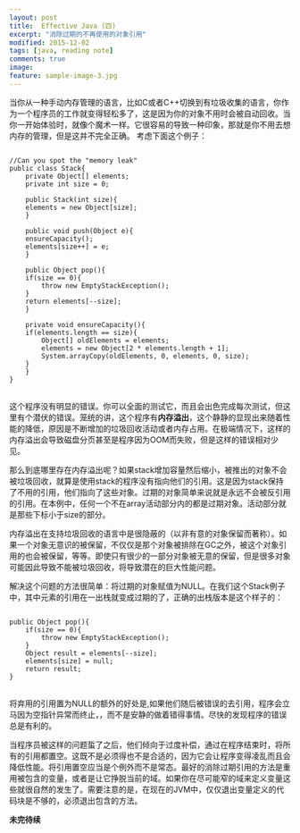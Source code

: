```yaml
---
layout: post
title:  Effective Java (四)
excerpt: "消除过期的不再使用的对象引用"
modified: 2015-12-02
tags: [java, reading note]
comments: true
image:
feature: sample-image-3.jpg
---
```


当你从一种手动内存管理的语言，比如C或者C++切换到有垃圾收集的语言，你作为一个程序员的工作就变得轻松多了，这是因为你的对象不用时会被自动回收。当你一开始体验时，就像个魔术一样。它很容易的导致一种印象，那就是你不用去想内存的管理，但是这并不完全正确。
考虑下面这个例子：

<pre>
<code>
//Can you spot the "memory leak"
public class Stack{
    private Object[] elements;
    private int size = 0;

    public Stack(int size){
	elements = new Object[size];
    }

    public void push(Object e){
	ensureCapacity();
	elements[size++] = e;
    }

    public Object pop(){
	if(size == 0){
	    throw new EmptyStackException();
	}
	return elements[--size];
    }

    private void ensureCapacity(){
	if(elements.length == size){
	    Object[] oldElements = elements;
	    elements = new Object[2 * elements.length + 1];
	    System.arrayCopy(oldElements, 0, elements, 0, size);
	}
    }
}
</code>
</pre>

这个程序没有明显的错误。你可以全面的测试它，而且会出色完成每次测试，但这里有个潜伏的错误。笼统的讲，这个程序有**内存溢出**，这个静静的显现出来随着性能的降低，原因是不断增加的垃圾回收活动或者内存占用。在极端情况下，这样的内存溢出会导致磁盘分页甚至是程序因为OOM而失败，但是这样的错误相对少见。

那么到底哪里存在内存溢出呢？如果stack增加容量然后缩小，被推出的对象不会被垃圾回收，就算是使用stack的程序没有指向他们的引用。这是因为stack保持了不用的引用，他们指向了这些对象。过期的对象简单来说就是永远不会被反引用的引用。在本例中，任何一个不在array活动部分内的都是过期对象。活动部分就是那些下标小于size的部分。

内存溢出在支持垃圾回收的语言中是很隐蔽的（以非有意的对象保留而著称）。如果一个对象无意识的被保留，不仅仅是那个对象被排除在GC之外，被这个对象引用的也会被保留，等等。即使只有很少的一部分对象被无意的保留，但是很多对象可能因此导致不能被垃圾回收，将导致潜在的巨大性能问题。

解决这个问题的方法很简单：将过期的对象赋值为NULL。在我们这个Stack例子中，其中元素的引用在一出栈就变成过期的了，正确的出栈版本是这个样子的：

<pre>
<code>
public Object pop(){
	if(size == 0){
		throw new EmptyStackException();
	}
	Object result = elements[--size];
	elements[size] = null;
	return result;
}
</code>
</pre>
将弃用的引用置为NULL的额外的好处是,如果他们随后被错误的去引用，程序会立马因为空指针异常而终止，，而不是安静的做着错得事情。尽快的发现程序的错误总是有利的。

当程序员被这样的问题蜇了之后，他们倾向于过度补偿，通过在程序结束时，将所有的引用都置空。这既不是必须得也不是合适的，因为它会让程序变得凌乱而且会降低性能。将引用置空应当是个例外而不是常态。最好的消除过期引用的方法是重用被包含的变量，或者是让它挣脱当前的域。如果你在尽可能窄的域来定义变量这些就很自然的发生了。需要注意的是，在现在的JVM中，仅仅退出变量定义的代码块是不够的，必须退出包含的方法。

**未完待续**

